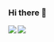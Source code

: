 ### Hi there 👋
<a href="https://github.com/fujisawaryohei">
  <img align="left" src="https://github-readme-stats.vercel.app/api?username=fujisawaryohei&count_private=true&show_icons=true" />
</a>
<a href="https://github.com/fujisawaryohei">
  <img align="left" src="https://github-readme-stats.vercel.app/api/top-langs/?username=fujisawaryohei" />
</a>
<!--
**fujisawaryohei/fujisawaryohei** is a ✨ _special_ ✨ repository because its `README.md` (this file) appears on your GitHub profile.

Here are some ideas to get you started:

- 🔭 I’m currently working on ...
- 🌱 I’m currently learning ...
- 👯 I’m looking to collaborate on ...
- 🤔 I’m looking for help with ...
- 💬 Ask me about ...
- 📫 How to reach me: ...
- 😄 Pronouns: ...
- ⚡ Fun fact: ...
-->
